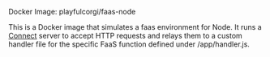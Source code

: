Docker Image: playfulcorgi/faas-node

This is a Docker image that simulates a faas environment for Node. It runs a [Connect][1] server to accept HTTP requests and relays them to a custom handler file for the specific FaaS function defined under /app/handler.js.

[1]: https://github.com/senchalabs/connect